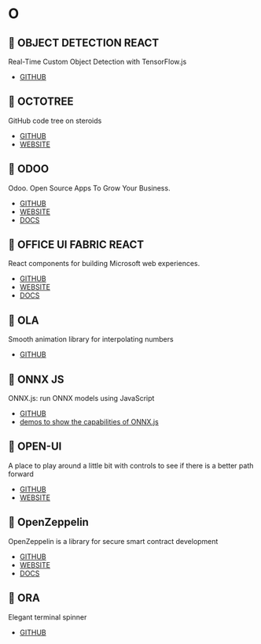 # O

## :rocket: OBJECT DETECTION REACT

Real-Time Custom Object Detection with TensorFlow.js

* [GITHUB](https://github.com/cloud-annotations/object-detection-react)

## :rocket: OCTOTREE

GitHub code tree on steroids

* [GITHUB](https://github.com/ovity/octotree)
* [WEBSITE](https://www.octotree.io/)

## :rocket: ODOO

Odoo. Open Source Apps To Grow Your Business.

* [GITHUB](https://github.com/odoo/odoo)
* [WEBSITE](https://www.odoo.com/)
* [DOCS](https://www.odoo.com/page/docs)

## :rocket: OFFICE UI FABRIC REACT

React components for building Microsoft web experiences.

* [GITHUB](https://github.com/OfficeDev/office-ui-fabric-react)
* [WEBSITE](https://developer.microsoft.com/en-us/fabric/#/components)
* [DOCS](https://developer.microsoft.com/en-us/fabric#/get-started)

## :rocket: OLA

Smooth animation library for interpolating numbers

* [GITHUB](https://github.com/franciscop/ola)

## :rocket: ONNX JS

ONNX.js: run ONNX models using JavaScript

* [GITHUB](https://github.com/Microsoft/onnxjs)
* [demos to show the capabilities of ONNX.js](https://github.com/Microsoft/onnxjs-demo)

## :rocket: OPEN-UI

A place to play around a little bit with controls to see if there is a better path forward

* [GITHUB](https://github.com/WICG/open-ui)
* [WEBSITE](https://open-ui.org/)

## :rocket: OpenZeppelin

OpenZeppelin is a library for secure smart contract development

* [GITHUB](https://github.com/OpenZeppelin/openzeppelin-solidity)
* [WEBSITE](https://openzeppelin.org/)
* [DOCS](https://openzeppelin.org/api/docs/get-started.html)

## :rocket: ORA

Elegant terminal spinner

* [GITHUB](https://github.com/sindresorhus/ora)
